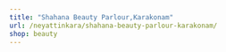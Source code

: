 ```yaml
---
title: "Shahana Beauty Parlour,Karakonam"
url: /neyattinkara/shahana-beauty-parlour-karakonam/
shop: beauty
---
```

